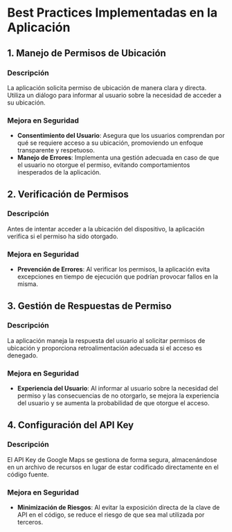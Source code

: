 # Best Practices Implementadas en la Aplicación 
## 1. Manejo de Permisos de Ubicación
### Descripción
La aplicación solicita permiso de ubicación de manera clara y directa. Utiliza un diálogo para informar al usuario sobre la necesidad de acceder a su ubicación.
### Mejora en Seguridad
- **Consentimiento del Usuario**: Asegura que los usuarios comprendan por qué se requiere acceso a su ubicación, promoviendo un enfoque transparente y respetuoso.
- **Manejo de Errores**: Implementa una gestión adecuada en caso de que el usuario no otorgue el permiso, evitando comportamientos inesperados de la aplicación.

## 2. Verificación de Permisos
### Descripción
Antes de intentar acceder a la ubicación del dispositivo, la aplicación verifica si el permiso ha sido otorgado.
### Mejora en Seguridad
- **Prevención de Errores**: Al verificar los permisos, la aplicación evita excepciones en tiempo de ejecución que podrían provocar fallos en la misma.

## 3. Gestión de Respuestas de Permiso
### Descripción
La aplicación maneja la respuesta del usuario al solicitar permisos de ubicación y proporciona retroalimentación adecuada si el acceso es denegado.
### Mejora en Seguridad
- **Experiencia del Usuario**: Al informar al usuario sobre la necesidad del permiso y las consecuencias de no otorgarlo, se mejora la experiencia del usuario y se aumenta la probabilidad de que otorgue el acceso.



## 4. Configuración del API Key
### Descripción
El API Key de Google Maps se gestiona de forma segura, almacenándose en un archivo de recursos en lugar de estar codificado directamente en el código fuente.
### Mejora en Seguridad
- **Minimización de Riesgos**: Al evitar la exposición directa de la clave de API en el código, se reduce el riesgo de que sea mal utilizada por terceros.

